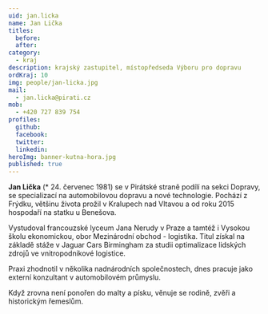 ```yaml
---
uid: jan.licka
name: Jan Lička
titles:
  before: 
  after:
category:
  - kraj
description: krajský zastupitel, místopředseda Výboru pro dopravu
ordKraj: 10
img: people/jan-licka.jpg
mail:
  - jan.licka@pirati.cz
mob:
  - +420 727 839 754
profiles:
  github:
  facebook:
  twitter:
  linkedin:
heroImg: banner-kutna-hora.jpg
published: true
---
```


**Jan Lička** (* 24. červenec 1981) se v Pirátské straně podílí na sekci Dopravy, se specializací na automobilovou dopravu a nové technologie. Pochází z Frýdku, většinu života prožil v Kralupech nad Vltavou a od roku 2015 hospodaří na statku u Benešova.

Vystudoval francouzské lyceum Jana Nerudy v Praze a tamtéž i Vysokou školu ekonomickou, obor Mezinárodní obchod - logistika. Titul získal na základě stáže v Jaguar Cars Birmingham za studii optimalizace lidských zdrojů ve vnitropodnikové logistice.

Praxi zhodnotil v několika nadnárodních společnostech, dnes pracuje jako externí konzultant v automobilovém průmyslu.

Když zrovna není ponořen do malty a písku, věnuje se rodině, zvěři a historickým řemeslům. 

